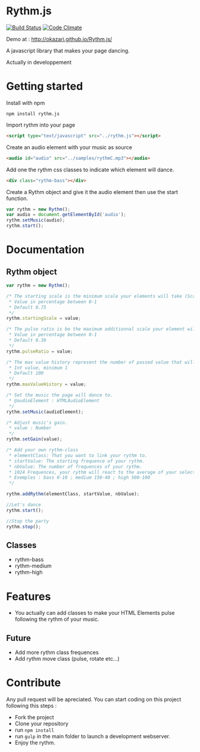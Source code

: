 Rythm.js
========
[![Build Status](https://travis-ci.org/Okazari/Rythm.js.svg?branch=master)](https://travis-ci.org/Okazari/Rythm.js)
[![Code Climate](https://codeclimate.com/github/Okazari/Rythm.js/badges/gpa.svg)](https://codeclimate.com/github/Okazari/Rythm.js/code)

Demo at : http://okazari.github.io/Rythm.js/

A javascript library that makes your page dancing.

Actually in developpement

Getting started
===============

Install with npm

```
npm install rythm.js
```

Import rythm into your page

```html
<script type="text/javascript" src="../rythm.js"></script>
```

Create an audio element with your music as source

```html
<audio id="audio" src="../samples/rythmC.mp3"></audio>
```

Add one the rythm css classes to indicate which element will dance.

```html
<div class="rythm-bass"></div>
```

Create a Rythm object and give it the audio element then use the start function.
```javascript
var rythm = new Rythm();
var audio = document.getElementById('audio');
rythm.setMusic(audio);
rythm.start();
```

Documentation
=============

Rythm object
------------

```javascript
var rythm = new Rythm();

/* The starting scale is the minimum scale your elements will take (Scale ratio is startingScale + (pulseRatio * currentPulse));
 * Value in percentage between 0-1
 * Default 0.75
 */
rythm.startingScale = value;

/* The pulse ratio is be the maximum additionnal scale your element will take (Scale ratio is startingScale + (pulseRatio * currentPulse))
 * Value in percentage between 0-1
 * Default 0.30
 */
rythm.pulseRatio = value;

/* The max value history represent the number of passed value that will be stored to evaluate the current pulse.
 * Int value, minimum 1
 * Default 100
 */
rythm.maxValueHistory = value;

/* Set the music the page will dance to.
 * @audioElement : HTMLAudioElement
 */
rythm.setMusic(audioElement);

/* Adjust music's gain.
 * value : Number
 */
rythm.setGain(value);

/* Add your own rythm-class
 * elementClass: That you want to link your rythm to.
 * startValue: The starting frequence of your rythm.
 * nbValue: The number of frequences of your rythm.
 * 1024 Frequences, your rythm will react to the average of your selected frequences.
 * Exemples : bass 0-10 ; medium 150-40 ; high 500-100
 */

rythm.addRythm(elementClass, startValue, nbValue);

//Let's dance
rythm.start();

//Stop the party
rythm.stop();
```

Classes
-------

+ rythm-bass
+ rythm-medium
+ rythm-high

Features
========

 + You actually can add classes to make your HTML Elements pulse following the rythm of your music.

Future
------
 + Add more rythm class frequences
 + Add rythm move class (pulse, rotate etc...)

Contribute
==========

Any pull request will be apreciated. You can start coding on this project following this steps :
 + Fork the project
 + Clone your repository
 + run ```npm install```
 + run ```gulp``` in the main folder to launch a development webserver.
 + Enjoy the rythm.
